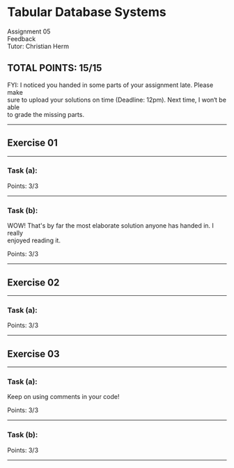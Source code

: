 # Tabular Database Systems
Assignment 05 <br>
Feedback <br>
Tutor: Christian Herm
## TOTAL POINTS: 15/15

FYI: I noticed you handed in some parts of your assignment late. Please make <br>
sure to upload your solutions on time (Deadline: 12pm). Next time, I won‘t be able <br>
to grade the missing parts.

--------------------------------------------------------------------------------
## Exercise 01
--------------------------------------------------------------------------------
### Task (a):

Points: 3/3

--------------------------------------------------------------------------------
### Task (b):
WOW! That's by far the most elaborate solution anyone has handed in. I really <br>
enjoyed reading it. <br>

Points: 3/3

--------------------------------------------------------------------------------
## Exercise 02
--------------------------------------------------------------------------------
### Task (a):

Points: 3/3

--------------------------------------------------------------------------------
## Exercise 03
--------------------------------------------------------------------------------
### Task (a):
Keep on using comments in your code! <br>

Points: 3/3

--------------------------------------------------------------------------------
### Task (b):

Points: 3/3

--------------------------------------------------------------------------------